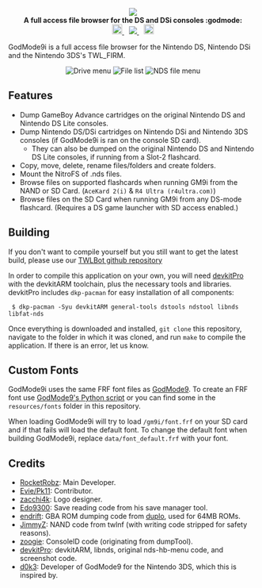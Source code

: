 <p align="center">
	<img src="https://github.com/RocketRobz/GodMode9i/blob/master/resources/logo2_small.png"><br>
	<b>A full access file browser for the DS and DSi consoles :godmode:</b>
	<br>
	<a href="https://dev.azure.com/DS-Homebrew/Builds/_build?definitionId=14" style="padding-right: 5px;">
		<img src="https://dev.azure.com/DS-Homebrew/Builds/_apis/build/status/RocketRobz.GodMode9i?branchName=master" height="20">
	</a>
	<a href="https://discord.gg/yD3spjv" style="padding-left: 5px; padding-right: 5px;">
		<img src="https://img.shields.io/badge/Discord%20Server-%23GodMode9i-green.svg">
	</a>
	<a href="https://gbatemp.net/threads/release-godmode9i-all-access-file-browser-for-the-ds-i-and-3ds.520096/" style="padding-left: 5px;">
		<img src="https://img.shields.io/badge/GBAtemp-thread-blue.svg" height="20">
	</a>
</p>

GodMode9i is a full access file browser for the Nintendo DS, Nintendo DSi and the Nintendo 3DS's TWL_FIRM.

<div align="center">
	<img src="https://gbatemp.net/attachments/snap_191051-png.195366/" alt="Drive menu">
	<img src="https://gbatemp.net/attachments/snap_191132-png.195368/" alt="File list">
	<img src="https://gbatemp.net/attachments/file-options-v2-1-0-png.195367/" alt="NDS file menu">
</div>

## Features

- Dump GameBoy Advance cartridges on the original Nintendo DS and Nintendo DS Lite consoles.
- Dump Nintendo DS/DSi cartridges on Nintendo DSi and Nintendo 3DS consoles (if GodMode9i is ran on the console SD card).
     - They can also be dumped on the original Nintendo DS and Nintendo DS Lite consoles, if running from a Slot-2 flashcard.
- Copy, move, delete, rename files/folders and create folders.
- Mount the NitroFS of .nds files.
- Browse files on supported flashcards when running GM9i from the NAND or SD Card. (`AceKard 2(i)` & `R4 Ultra (r4ultra.com)`)
- Browse files on the SD Card when running GM9i from any DS-mode flashcard. (Requires a DS game launcher with SD access enabled.)

## Building
If you don't want to compile yourself but you still want to get the latest build, please use our [TWLBot github repository](https://github.com/TWLBot/Builds/blob/master/extras/GodMode9i.7z)

In order to compile this application on your own, you will need [devkitPro](https://devkitpro.org/) with the devkitARM toolchain, plus the necessary tools and libraries. devkitPro includes `dkp-pacman` for easy installation of all components:

```
 $ dkp-pacman -Syu devkitARM general-tools dstools ndstool libnds libfat-nds
```

Once everything is downloaded and installed, `git clone` this repository, navigate to the folder in which it was cloned, and run `make` to compile the application. If there is an error, let us know.

## Custom Fonts
GodMode9i uses the same FRF font files as [GodMode9](https://github.com/d0k3/GodMode9). To create an FRF font use [GodMode9's Python script](https://github.com/d0k3/GodMode9/blob/master/utils/fontriff.py) or you can find some in the `resources/fonts` folder in this repository.

When loading GodMode9i will try to load `/gm9i/font.frf` on your SD card and if that fails will load the default font. To change the default font when building GodMode9i, replace `data/font_default.frf` with your font.

## Credits
* [RocketRobz](https://github.com/RocketRobz): Main Developer.
* [Evie/Pk11](https://github.com/Epicpkmn11): Contributor.
* [zacchi4k](https://github.com/zacchi4k): Logo designer.
* [Edo9300](https://github.com/edo9300): Save reading code from his save manager tool.
* [endrift](https://github.com/endrift): GBA ROM dumping code from [duplo](https://github.com/endrift/duplo), used for 64MB ROMs.
* [JimmyZ](https://github.com/JimmyZ): NAND code from twlnf (with writing code stripped for safety reasons).
* [zoogie](https://github.com/zoogie): ConsoleID code (originating from dumpTool).
* [devkitPro](https://github.com/devkitPro): devkitARM, libnds, original nds-hb-menu code, and screenshot code.
* [d0k3](https://github.com/d0k3): Developer of GodMode9 for the Nintendo 3DS, which this is inspired by.
